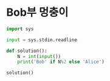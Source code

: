 # Bob부 멍충이

```python
import sys

input = sys.stdin.readline

def solution():
    N = int(input())
    print('Bob' if N%2 else 'Alice')

solution()
```

